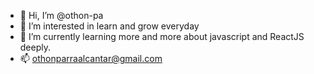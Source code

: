 - 👋 Hi, I’m @othon-pa
- 👀 I’m interested in learn and grow everyday
- 🌱 I’m currently learning more and more about javascript and ReactJS deeply.
- 📫 othonparraalcantar@gmail.com

<!---
othon-pa/othon-pa is a ✨ special ✨ repository because its `README.md` (this file) appears on your GitHub profile.
You can click the Preview link to take a look at your changes.
--->

